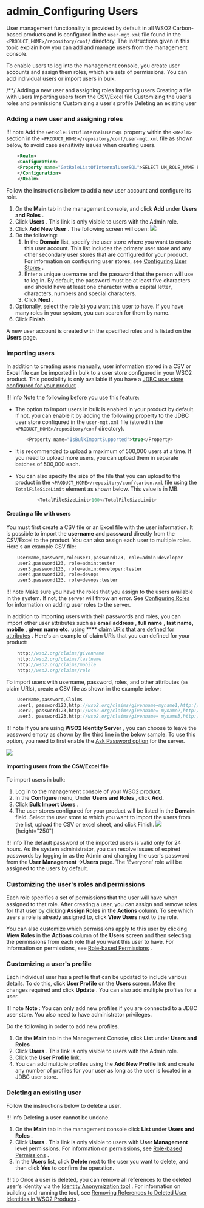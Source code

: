 # admin\_Configuring Users

User management functionality is provided by default in all WSO2 Carbon-based products and is configured in the `user-mgt.xml` file found in the `<PRODUCT_HOME>/repository/conf/` directory. The instructions given in this topic explain how you can add and manage users from the management console.

To enable users to log into the management console, you create user accounts and assign them roles, which are sets of permissions. You can add individual users or import users in bulk.

/\*\*/ Adding a new user and assigning roles Importing users Creating a file with users Importing users from the CSV/Excel file Customizing the user's roles and permissions Customizing a user's profile Deleting an existing user

### Adding a new user and assigning roles

!!! note
Add the `GetRoleListOfInternalUserSQL` property within the `<Realm>` section in the `<PRODUCT_HOME>/repository/conf/user-mgt.xml` file as shown below, to avoid case sensitivity issues when creating users.

``` xml
    <Realm>
    <Configuration>
    <Property name="GetRoleListOfInternalUserSQL">SELECT UM_ROLE_NAME FROM UM_HYBRID_USER_ROLE, UM_HYBRID_ROLE WHERE UPPER(UM_USER_NAME)=UPPER ( ? ) AND UM_HYBRID_USER_ROLE.UM_ROLE_ID=UM_HYBRID_ROLE.UM_ID AND UM_HYBRID_USER_ROLE.UM_TENANT_ID=? AND UM_HYBRID_ROLE.UM_TENANT_ID=? AND UM_HYBRID_USER_ROLE.UM_DOMAIN_ID=(SELECT UM_DOMAIN_ID FROM UM_DOMAIN WHERE UM_TENANT_ID=? AND UM_DOMAIN_NAME=?)</Property>
    </Configuration>
    </Realm>
```


Follow the instructions below to add a new user account and configure its role.

1.  On the **Main** tab in the management console, and click **Add** under **Users and Roles** .
2.  Click **Users** . This link is only visible to users with the Admin role.
3.  Click **Add New User** . The following screen will open:
    ![](attachments/126562789/126562790.png)
4.  Do the following:
    1.  In the **Domain** list, specify the user store where you want to create this user account. This list includes the primary user store and any other secondary user stores that are configured for your product. For information on configuring user stores, see [Configuring User Stores](https://docs.wso2.com/display/ADMIN44x/Configuring+User+Stores) .
    2.  Enter a unique username and the password that the person will use to log in. By default, the password must be at least five characters and should have at least one character with a capital letter, characters, numbers and special characters.
    3.  Click **Next** .
5.  Optionally, select the role(s) you want this user to have. If you have many roles in your system, you can search for them by name.
6.  Click **Finish** .

A new user account is created with the specified roles and is listed on the **Users** page.

### Importing users

In addition to creating users manually, user information stored in a CSV or Excel file can be imported in bulk to a user store configured in your WSO2 product. This possibility is only available if you have a [JDBC user store configured for your product](https://docs.wso2.com/display/ADMIN44x/Configuring+a+JDBC+User+Store) .

!!! info
Note the following before you use this feature:

-   The option to import users in bulk is enabled in your product by default. If not, you can enable it by adding the following property to the JDBC user store configured in the `user-mgt.xml` file (stored in the `<PRODUCT_HOME>/repository/conf` directory).

    ``` java
        <Property name="IsBulkImportSupported">true</Property>
    ```

-   It is recommended to upload a maximum of 500,000 users at a time. If you need to upload more users, you can upload them in separate batches of 500,000 each.
-   You can also specify the size of the file that you can upload to the product in the `<PRODUCT_HOME>/repository/conf/carbon.xml` file using the `TotalFileSizeLimit` element as shown below. This value is in MB.

    ``` java
            <TotalFileSizeLimit>100</TotalFileSizeLimit>
    ```


#### Creating a file with users

You must first create a CSV file or an Excel file with the user information. It is possible to import the **username** and **password** directly from the CSV/Excel to the product. You can also assign each user to multiple roles. Here's an example CSV file:

``` java
    UserName,password,roleuser1,password123, role=admin:developer
    user2,password123, role=admin:tester
    user3,password123, role=admin:developer:tester
    user4,password123, role=devops
    user5,password123, role=devops:tester
```

!!! note
Make sure you have the roles that you assign to the users available in the system. If not, the server will throw an error. See [Configuring Roles](https://docs.wso2.com/display/ADMIN44x/Configuring+Roles) for information on adding user roles to the server.


In addition to importing users with their passwords and roles, you can import other user attributes such as **email address** , **full name** , **last name, mobile** , **given name etc.** using **** [claim URls that are defined for attributes](https://docs.wso2.com/display/ADMIN44x/Managing+User+Attributes) . Here's an example of claim URls that you can defined for your product:

``` java
    http://wso2.org/claims/givenname
    http://wso2.org/claims/lastname
    http://wso2.org/claims/mobile
    http://wso2.org/claims/role
```

To import users with username, password, roles, and other attributes (as claim URls), create a CSV file as shown in the example below:

``` java
    UserName,password,Claims
    user1, password123,http://wso2.org/claims/givenname=myname1,http://wso2.org/claims/lastname=mylastname1,http://wso2.org/claims/mobile=077777777,http://wso2.org/claims/role=admin:developer
    user2, password123,http://wso2.org/claims/givenname= myname2,http://wso2.org/claims/lastname=mylastname2,http://wso2.org/claims/mobile=077777777,http://wso2.org/claims/role=admin:devops
    user3, password123,http://wso2.org/claims/givenname= myname3,http://wso2.org/claims/lastname=mylastname3,http://wso2.org/claims/mobile=077777777,http://wso2.org/claims/role=developer:devops
```

!!! note
If you are using **WSO2 Identity Server** , you can choose to leave the password empty as shown by the third line in the below sample. To use this option, you need to first enable the [Ask Password option](https://docs.wso2.com/display/IS530/Creating+Users+Using+the+Ask+Password+Option) for the server.

![](attachments/126562789/126562794.png)

#### Importing users from the CSV/Excel file

To import users in bulk:

1.  Log in to the management console of your WSO2 product.
2.  In the **Configure** menu, Under **Users and Roles** , click **Add.**
3.  Click **Bulk Import Users** .
4.  The user stores configured for your product will be listed in the **Domain** field. Select the user store to which you want to import the users from the list, upload the CSV or excel sheet, and click Finish. ![](attachments/126562789/126562800.png){height="250"}

!!! info
The default password of the imported users is valid only for 24 hours. As the system administrator, you can resolve issues of expired passwords by logging in as the Admin and changing the user's password from the **User Management -&gt;Users** page. The 'Everyone' role will be assigned to the users by default.


### Customizing the user's roles and permissions

Each role specifies a set of permissions that the user will have when assigned to that role. After creating a user, you can assign and remove roles for that user by clicking **Assign Roles** in the **Actions** column. To see which users a role is already assigned to, click **View Users** next to the role.

You can also customize which permissions apply to this user by clicking **View Roles** in the **Actions** column of the **Users** screen and then selecting the permissions from each role that you want this user to have. For information on permissions, see [Role-based Permissions](https://docs.wso2.com/display/Carbon443/Role-based+Permissions) .

### Customizing a user's profile

Each individual user has a profile that can be updated to include various details. To do this, click **User Profile** on the **Users** screen. Make the changes required and click **Update** . You can also add multiple profiles for a user.

!!! note
**Note** : You can only add new profiles if you are connected to a JDBC user store. You also need to have administrator privileges.


Do the following in order to add new profiles.

1.  On the **Main** tab in the Management Console, click **List** under **Users and Roles** .
2.  Click **Users** . This link is only visible to users with the Admin role.
3.  Click the **User Profile** link.
4.  You can add multiple profiles using the **Add New Profile** link and create any number of profiles for your user as long as the user is located in a JDBC user store.

### Deleting an existing user

Follow the instructions below to delete a user.

!!! info
Deleting a user cannot be undone.


1.  On the **Main** tab in the management console click **List** under **Users and Roles** .
2.  Click **Users** . This link is only visible to users with **User Management** level permissions. For information on permissions, see [Role-based Permissions](https://docs.wso2.com/display/Carbon443/Role-based+Permissions) .
3.  In the **Users** list, click **Delete** next to the user you want to delete, and then click **Yes** to confirm the operation.

!!! tip
Once a user is deleted, you can remove all references to the deleted user's identity via the [Identity Anonymization tool](https://github.com/wso2/identity-anonymization-tool) . For information on building and running the tool, see [Removing References to Deleted User Identities in WSO2 Products](https://docs.wso2.com/display/ADMIN44x/Removing+References+to+Deleted+User+Identities+in+WSO2+Products) .



